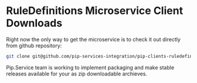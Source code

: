 # RuleDefinitions Microservice Client Downloads

Right now the only way to get the microservice is to check it out directly from github repository:

```bash
git clone git@github.com/pip-services-integration/pip-clients-ruledefinitions-node.git
```

Pip.Service team is working to implement packaging and make stable releases available for your 
as zip downloadable archieves.
